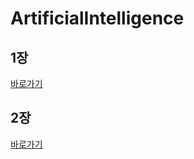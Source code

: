 # ArtificialIntelligence


## 1장
[바로가기](https://github.com/MoSonLee/ArtificialIntelligence/issues/1#issue-1034796955)
</br>

## 2장
[바로가기](https://github.com/MoSonLee/ArtificialIntelligence/issues/2#issuecomment-950843436)
</br>
